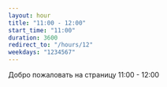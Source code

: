 ```yaml
---
layout: hour
title: "11:00 - 12:00"
start_time: "11:00"
duration: 3600
redirect_to: "/hours/12"
weekdays: "1234567"
---
```


<!-- Содержимое для отображения в 11:00 - 12:00 -->
<p>Добро пожаловать на страницу 11:00 - 12:00</p>
